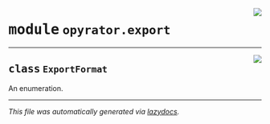 <!-- markdownlint-disable -->

<a href="https://github.com/ai-chain/opyrator/blob/main/src/opyrator/export.py#L0"><img align="right" style="float:right;" src="https://img.shields.io/badge/-source-cccccc?style=flat-square"></a>

# <kbd>module</kbd> `opyrator.export`






---

<a href="https://github.com/ai-chain/opyrator/blob/main/src/opyrator/export.py#L4"><img align="right" style="float:right;" src="https://img.shields.io/badge/-source-cccccc?style=flat-square"></a>

## <kbd>class</kbd> `ExportFormat`
An enumeration. 







---

_This file was automatically generated via [lazydocs](https://github.com/ai-chain/lazydocs)._
